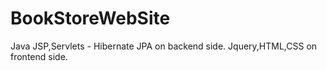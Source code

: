 # BookStoreWebSite
Java JSP,Servlets - Hibernate JPA on backend side.
Jquery,HTML,CSS on frontend side.
